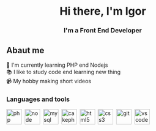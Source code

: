 
<div id="header" align="center">
	<h1>Hi there, I'm Igor</h1>
	<h3>I'm a Front End Developer</h3>
</div>

## Abaut me

💪 I'm currently learning PHP end Nodejs  <br />
📚 I like to study code end learning new thing<br />
📹 My hobby making short videos<br />

### Languages and tools

<img src="https://cdn.jsdelivr.net/gh/devicons/devicon/icons/php/php-plain.svg" title="php" width="40" height="40" />&nbsp;
<img src="https://cdn.jsdelivr.net/gh/devicons/devicon/icons/nodejs/nodejs-original.svg" title="node" width="40" height="40"/>&nbsp;
<img src="https://cdn.jsdelivr.net/gh/devicons/devicon/icons/mysql/mysql-original.svg" title="mysql" width="40" height="40"/>&nbsp;
<img src="https://cdn.jsdelivr.net/gh/devicons/devicon/icons/cakephp/cakephp-original.svg" title="cakephp" width="40" height="40"/>&nbsp;
<img src="https://cdn.jsdelivr.net/gh/devicons/devicon/icons/html5/html5-original.svg" title="html5" width="40" height="40"/>&nbsp;
<img src="https://cdn.jsdelivr.net/gh/devicons/devicon/icons/css3/css3-original.svg" title="css3" width="40" height="40"/>&nbsp;
<img src="https://cdn.jsdelivr.net/gh/devicons/devicon/icons/git/git-plain.svg" title="git" width="40" height="40"/>&nbsp;
<img src="https://cdn.jsdelivr.net/gh/devicons/devicon/icons/vscode/vscode-original.svg" title="vscode" width="40" height="40"/>&nbsp;



